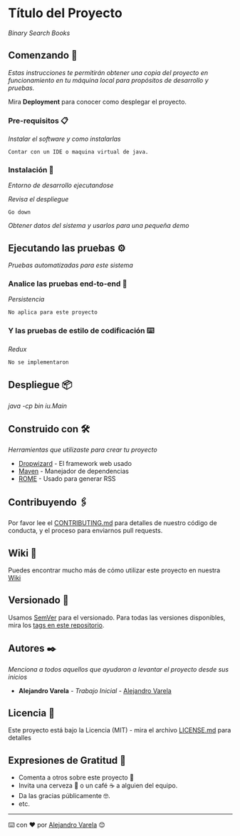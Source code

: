 # Título del Proyecto

_Binary Search Books_

## Comenzando 🚀

_Estas instrucciones te permitirán obtener una copia del proyecto en funcionamiento en tu máquina local para propósitos de desarrollo y pruebas._

Mira **Deployment** para conocer como desplegar el proyecto.


### Pre-requisitos 📋

_Instalar el software y como instalarlas_

```
Contar con un IDE o maquina virtual de java.
```

### Instalación 🔧

_Entorno de desarrollo ejecutandose_

_Revisa el despliegue_

```
Go down
```

_Obtener datos del sistema y usarlos para una pequeña demo_

## Ejecutando las pruebas ⚙️

_Pruebas automatizadas para este sistema_

### Analice las pruebas end-to-end 🔩

_Persistencia_

```
No aplica para este proyecto
```

### Y las pruebas de estilo de codificación ⌨️

_Redux_

```
No se implementaron
```

## Despliegue 📦

_java -cp bin iu.Main_

## Construido con 🛠️

_Herramientas que utilizaste para crear tu proyecto_

* [Dropwizard](http://www.dropwizard.io/1.0.2/docs/) - El framework web usado
* [Maven](https://maven.apache.org/) - Manejador de dependencias
* [ROME](https://rometools.github.io/rome/) - Usado para generar RSS

## Contribuyendo 🖇️

Por favor lee el [CONTRIBUTING.md](https://gist.github.com/varela/#) para detalles de nuestro código de conducta, y el proceso para enviarnos pull requests.

## Wiki 📖

Puedes encontrar mucho más de cómo utilizar este proyecto en nuestra [Wiki](https://github.com/tu/proyecto/wiki)

## Versionado 📌

Usamos [SemVer](http://semver.org/) para el versionado. Para todas las versiones disponibles, mira los [tags en este repositorio](#).

## Autores ✒️

_Menciona a todos aquellos que ayudaron a levantar el proyecto desde sus inicios_

* **Alejandro Varela** - *Trabajo Inicial* - [Alejandro Varela](https://github.com/alejandro945)


## Licencia 📄

Este proyecto está bajo la Licencia (MIT) - mira el archivo [LICENSE.md](LICENSE.md) para detalles

## Expresiones de Gratitud 🎁

* Comenta a otros sobre este proyecto 📢
* Invita una cerveza 🍺 o un café ☕ a alguien del equipo. 
* Da las gracias públicamente 🤓.
* etc.



---
⌨️ con ❤️ por [Alejandro Varela](https://github.com/alejandro945) 😊

